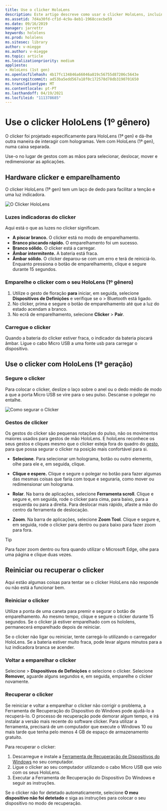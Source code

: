 ```yaml
---
title: Use o clicker HoloLens
description: Este artigo descreve como usar o clicker HoloLens, incluindo o emparelhamento, carregamento e recuperação do clicker.
ms.assetid: 7d4a30fd-cf1d-4c9a-8eb1-1968ccecbe59
ms.date: 09/16/2019
manager: jarrettr
keywords: hololens
ms.prod: hololens
ms.sitesec: library
author: v-miegge
ms.author: v-miegge
ms.topic: article
ms.localizationpriority: medium
appliesto:
- HoloLens (1st gen)
ms.openlocfilehash: 4b17fc134846a66046a819c56755d87206c5643e
ms.sourcegitcommit: ad53ba5edd567a18f0c172578d78db3190701650
ms.translationtype: MT
ms.contentlocale: pt-PT
ms.lasthandoff: 04/19/2021
ms.locfileid: "111378685"
---
```

# <a name="use-the-hololens-1st-gen-clicker"></a>Use o clicker HoloLens (1º gênero)

O clicker foi projetado especificamente para HoloLens (1ª gen) e dá-lhe outra maneira de interagir com hologramas. Vem com HoloLens (1ª gen), numa caixa separada.

Use-o no lugar de gestos com as mãos para selecionar, deslocar, mover e redimensionar as aplicações.

## <a name="clicker-hardware-and-pairing"></a>Hardware clicker e emparelhamento

O clicker HoloLens (1ª gen) tem um laço de dedo para facilitar a tenção e uma luz indicadora.

![O Clicker HoloLens](images/use-hololens-clicker-1.png)

### <a name="clicker-indicator-lights"></a>Luzes indicadoras do clicker

Aqui está o que as luzes no clicker significam.

- **A piscar branco.** O clicker está no modo de emparelhamento.
- **Branco piscando rápido.** O emparelhamento foi um sucesso.
- **Branco sólido.** O clicker está a carregar.
- **Âmbar intermitente.** A bateria está fraca.
- **Âmbar sólido.** O clicker deparou-se com um erro e terá de reiniciá-lo. Enquanto pressiona o botão de emparelhamento, clique e segure durante 15 segundos.

### <a name="pair-the-clicker-with-your-hololens-1st-gen"></a>Emparelhe o clicker com o seu HoloLens (1º gênero)

1. Utilize o gesto de floração **para** iniciar, em seguida, selecione **Dispositivos de Definições** e verifique se o  >   Bluetooth está ligado.
1. No clicker, prima e segure o botão de emparelhamento até que a luz do estado acendam a branco.
1. No ecrã de emparelhamento, selecione **Clicker**  >  **Pair**.

### <a name="charge-the-clicker"></a>Carregue o clicker

Quando a bateria do clicker estiver fraca, o indicador da bateria piscará âmbar. Ligue o cabo Micro USB a uma fonte usb para carregar o dispositivo.

## <a name="use-the-clicker-with-hololens-1st-gen"></a>Use o clicker com HoloLens (1ª geração)

### <a name="hold-the-clicker"></a>Segure o clicker

Para colocar o clicker, deslize o laço sobre o anel ou o dedo médio de modo a que a porta Micro USB se vire para o seu pulso. Descanse o polegar no entalhe.

![Como segurar o Clicker](images/use-hololens-clicker-2.png)

### <a name="clicker-gestures"></a>Gestos de clicker

Os gestos do clicker são pequenas rotações do pulso, não os movimentos maiores usados para gestos de mão HoloLens. E holoLens reconhece os seus gestos e cliques mesmo que o clicker esteja fora do quadro do [gesto](hololens1-basic-usage.md), para que possa segurar o clicker na posição mais confortável para si.

- **Selecione**. Para selecionar um holograma, botão ou outro elemento, olhe para ele e, em seguida, clique.

- **Clique e espere.** Clique e segure o polegar no botão para fazer algumas das mesmas coisas que faria com toque e seguraria, como mover ou redimensionar um holograma.

- **Rolar**. Na barra de aplicações, selecione **Ferramenta scroll**. Clique e segure e, em seguida, rode o clicker para cima, para baixo, para a esquerda ou para a direita. Para deslocar mais rápido, afaste a mão do centro da ferramenta de deslocação.

- **Zoom**. Na barra de aplicações, selecione **Zoom Tool**. Clique e segure e, em seguida, rode o clicker para dentro ou para baixo para fazer zoom para fora.

> [!TIP]
> Para fazer zoom dentro ou fora quando utilizar o Microsoft Edge, olhe para uma página e clique duas vezes.

## <a name="restart-or-recover-the-clicker"></a>Reiniciar ou recuperar o clicker

Aqui estão algumas coisas para tentar se o clicker HoloLens não responde ou não está a funcionar bem.

### <a name="restart-the-clicker"></a>Reiniciar o clicker

Utilize a ponta de uma caneta para premir e segurar o botão de emparelhamento. Ao mesmo tempo, clique e segure o clicker durante 15 segundos. Se o clicker já estiver emparelhado com os hololens, permanecerá emparelhado depois de reiniciar.

Se o clicker não ligar ou reiniciar, tente carregá-lo utilizando o carregador HoloLens. Se a bateria estiver muito fraca, pode levar alguns minutos para a luz indicadora branca se acender.

### <a name="re-pair-the-clicker"></a>Voltar a emparelhar o clicker

Selecione   >  **Dispositivos de Definições** e selecione o clicker. Selecione **Remover,** aguarde alguns segundos e, em seguida, emparelhe o clicker novamente.

### <a name="recover-the-clicker"></a>Recuperar o clicker

Se reiniciar e voltar a emparelhar o clicker não corrigir o problema, a Ferramenta de Recuperação do Dispositivo do Windows pode ajudá-lo a recuperá-lo. O processo de recuperação pode demorar algum tempo, e irá instalar a versão mais recente do software clicker. Para utilizar a ferramenta, precisará de um computador que execute o Windows 10 ou mais tarde que tenha pelo menos 4 GB de espaço de armazenamento gratuito.

Para recuperar o clicker:

1. Descarregue e instale a [Ferramenta de Recuperação de Dispositivos do Windows](https://dev.azure.com/ContentIdea/ContentIdea/_queries/query/8a004dbe-73f8-4a32-94bc-368fc2f2a895/) no seu computador.
1. Ligue o clicker ao seu computador utilizando o cabo Micro USB que veio com os seus HoloLens.
1. Executar a Ferramenta de Recuperação do Dispositivo Do Windows e seguir as instruções.

Se o clicker não for detetado automaticamente, selecione **O meu dispositivo não foi detetado** e siga as instruções para colocar o seu dispositivo no modo de recuperação.
